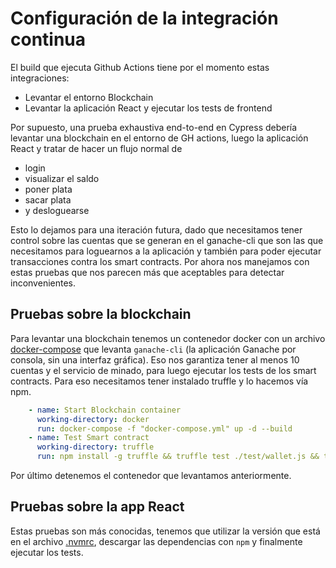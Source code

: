 # Configuración de la integración continua

El build que ejecuta Github Actions tiene por el momento estas integraciones:

- Levantar el entorno Blockchain
- Levantar la aplicación React y ejecutar los tests de frontend

Por supuesto, una prueba exhaustiva end-to-end en Cypress debería levantar una blockchain en el entorno de GH actions, luego la aplicación React y tratar de hacer un flujo normal de

- login
- visualizar el saldo
- poner plata
- sacar plata
- y desloguearse

Esto lo dejamos para una iteración futura, dado que necesitamos tener control sobre las cuentas que se generan en el ganache-cli que son las que necesitamos para loguearnos a la aplicación y también para poder ejecutar transacciones contra los smart contracts. Por ahora nos manejamos con estas pruebas que nos parecen más que aceptables para detectar inconvenientes.

## Pruebas sobre la blockchain

Para levantar una blockchain tenemos un contenedor docker con un archivo [docker-compose](./../docker/docker-compose.yml) que levanta `ganache-cli` (la aplicación Ganache por consola, sin una interfaz gráfica). Eso nos garantiza tener al menos 10 cuentas y el servicio de minado, para luego ejecutar los tests de los smart contracts. Para eso necesitamos tener instalado truffle y lo hacemos vía npm.

```yml
    - name: Start Blockchain container
      working-directory: docker
      run: docker-compose -f "docker-compose.yml" up -d --build
    - name: Test Smart contract
      working-directory: truffle
      run: npm install -g truffle && truffle test ./test/wallet.js && truffle test ./test/auth.js
```

Por último detenemos el contenedor que levantamos anteriormente.

## Pruebas sobre la app React

Estas pruebas son más conocidas, tenemos que utilizar la versión que está en el archivo [.nvmrc](./../monedero-react/.nvmrc), descargar las dependencias con `npm` y finalmente ejecutar los tests.



